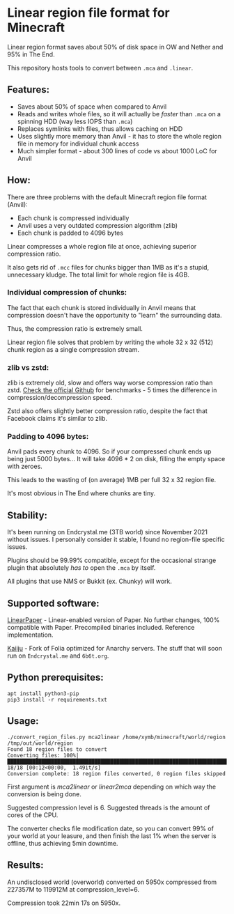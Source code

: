 # Linear region file format for Minecraft

Linear region format saves about 50% of disk space in OW and Nether and 95% in The End.

This repository hosts tools to convert between `.mca` and `.linear`.

## Features:
- Saves about 50% of space when compared to Anvil
- Reads and writes whole files, so it will actually be _faster_ than `.mca` on a spinning HDD (way less IOPS than `.mca`)
- Replaces symlinks with files, thus allows caching on HDD
- Uses slightly more memory than Anvil - it has to store the whole region file in memory for individual chunk access
- Much simpler format - about 300 lines of code vs about 1000 LoC for Anvil

## How:
There are three problems with the default Minecraft region file format (Anvil):
- Each chunk is compressed individually
- Anvil uses a very outdated compression algorithm (zlib)
- Each chunk is padded to 4096 bytes

Linear compresses a whole region file at once, achieving superior compression ratio.

It also gets rid of `.mcc` files for chunks bigger than 1MB as it's a stupid, unnecessary kludge. The total limit for whole region file is 4GB.

### Individual compression of chunks:
The fact that each chunk is stored individually in Anvil means that compression doesn't have the opportunity to "learn" the surrounding data.

Thus, the compression ratio is extremely small.

Linear region file solves that problem by writing the whole 32 x 32 (512) chunk region as a single compression stream.

### zlib vs zstd:

zlib is extremely old, slow and offers way worse compression ratio than zstd. [Check the official Github](https://github.com/facebook/zstd) for benchmarks - 5 times the difference in compression/decompression speed.

Zstd also offers slightly better compression ratio, despite the fact that Facebook claims it's similar to zlib.

### Padding to 4096 bytes:

Anvil pads every chunk to 4096. So if your compressed chunk ends up being just 5000 bytes... It will take 4096 * 2 on disk, filling the empty space with zeroes.

This leads to the wasting of (on average) 1MB per full 32 x 32 region file.

It's most obvious in The End where chunks are tiny.

## Stability:

It's been running on Endcrystal.me (3TB world) since November 2021 without issues. I personally consider it stable, I found no region-file specific issues.

Plugins should be 99.99% compatible, except for the occasional strange plugin that absolutely _has to_ open the `.mca` by itself.

All plugins that use NMS or Bukkit (ex. Chunky) will work.

## Supported software:

[LinearPaper](https://github.com/xymb-endcrystalme/LinearPaper) - Linear-enabled version of Paper. No further changes, 100% compatible with Paper. Precompiled binaries included. Reference implementation.

[Kaiiju](https://github.com/KaiijuMC/Kaiiju) - Fork of Folia optimized for Anarchy servers. The stuff that will soon run on `Endcrystal.me` and `6b6t.org`.

## Python prerequisites:

```
apt install python3-pip
pip3 install -r requirements.txt
```

## Usage:

```
./convert_region_files.py mca2linear /home/xymb/minecraft/world/region /tmp/out/world/region
Found 18 region files to convert
Converting files: 100%|█████████████████████████████████████████████████████████████████████████████████| 18/18 [00:12<00:00,  1.49it/s]
Conversion complete: 18 region files converted, 0 region files skipped
```

First argument is *mca2linear* or *linear2mca* depending on which way the conversion is being done.

Suggested compression level is 6. Suggested threads is the amount of cores of the CPU.

The converter checks file modification date, so you can convert 99% of your world at your leasure, and then finish the last 1% when the server is offline, thus achieving 5min downtime.

## Results:

An undisclosed world (overworld) converted on 5950x compressed from 227357M to 119912M at compression_level=6.

Compression took 22min 17s on 5950x.

